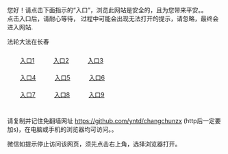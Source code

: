 您好！请点击下面指示的“入口”，浏览此网站是安全的，且为您带来平安。。 <br/>
点击入口后，请耐心等待， 过程中可能会出现无法打开的提示，请忽略，最终会进入网站. </br>

法轮大法在长春<br/>
<div style="padding:10px"><a style="margin:20px" target="_blank" href="https://dt8su2xw1ish4.cloudfront.net/2Qpsp?oqahupm" id="ccLink1" rel="nofollow">入口1</a> <a target="_blank" style="margin:20px" href="https://d3sdng7v01wka4.cloudfront.net/2Qpsp?jshkrqaf" id="ccLink2" rel="nofollow">入口2</a> <a style="margin:20px" target="_blank" href="https://d376a8yo1h1qhz.cloudfront.net/2Qpsp?xlivhcm" id="ccLink3" rel="nofollow">入口3</a></div>

<div style="padding:10px" ><a style="margin:20px" target="_blank" href="https://dt8su2xw1ish4.cloudfront.net/2Qpsp?oqahupm" id="ccLink4" rel="nofollow">入口4</a> <a style="margin:20px" href="https://d3sdng7v01wka4.cloudfront.net/2Qpsp?jshkrqaf" target="_blank" id="ccLink5" rel="nofollow">入口5</a> <a style="margin:20px" href="https://d376a8yo1h1qhz.cloudfront.net/2Qpsp?xlivhcm" target="_blank" id="ccLink6" rel="nofollow">入口6</a></div>

<div style="padding:10px"><a style="margin:20px" target="_blank" href="https://dt8su2xw1ish4.cloudfront.net/2Qpsp?oqahupm" id="ccLink7" rel="nofollow">入口7</a> <a style="margin:20px" href="https://d3sdng7v01wka4.cloudfront.net/2Qpsp?jshkrqaf" target="_blank" id="ccLink8" rel="nofollow">入口8</a> <a style="margin:20px" target="_blank" href="https://d376a8yo1h1qhz.cloudfront.net/2Qpsp?xlivhcm" id="ccLink9" rel="nofollow">入口9</a></div>

<br/>



请复制并记住免翻墙网址 https://github.com/yntd/changchunzx (http后一定要加s)，在电脑或手机的浏览器均可访问。。<br/>

微信如提示停止访问该网页，须先点击右上角，选择浏览器打开。
